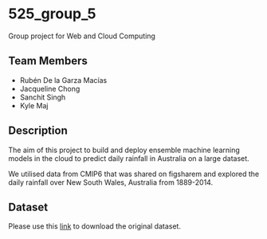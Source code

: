 # 525_group_5

Group project for Web and Cloud Computing

## Team Members
- Rubén De la Garza Macías
- Jacqueline Chong
- Sanchit Singh
- Kyle Maj

## Description

The aim of this project to build and deploy ensemble machine learning models in the cloud to predict daily rainfall in Australia on a large dataset.  

We utilised data from CMIP6 that was shared on figsharem and explored the daily rainfall over New South Wales, Australia from 1889-2014.

## Dataset
Please use this [link](https://figshare.com/articles/dataset/Daily_rainfall_over_NSW_Australia/14096681) to download the original dataset.